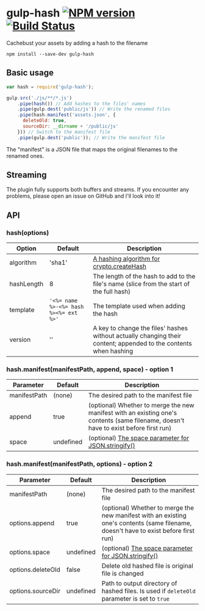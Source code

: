 # gulp-hash [![NPM version][npm-image]][npm-url] [![Build Status][travis-image]][travis-url]
Cachebust your assets by adding a hash to the filename

`npm install --save-dev gulp-hash`

## Basic usage

```javascript
var hash = require('gulp-hash');

gulp.src('./js/**/*.js')
	.pipe(hash()) // Add hashes to the files' names
	.pipe(gulp.dest('public/js')) // Write the renamed files
	.pipe(hash.manifest('assets.json', {
	  deleteOld: true,
	  sourceDir: __dirname + '/public/js'
	})) // Switch to the manifest file
	.pipe(gulp.dest('public')); // Write the manifest file
```

The "manifest" is a JSON file that maps the original filenames to the renamed ones.

## Streaming
The plugin fully supports both buffers and streams. If you encounter any problems, please open an issue on GitHub and I'll look into it!

## API
### hash(options)

| Option | Default | Description |
| ------ | ------- | ----------- |
| algorithm | 'sha1' | [A hashing algorithm for crypto.createHash](https://nodejs.org/api/crypto.html#crypto_crypto_createhash_algorithm) |
| hashLength | 8 | The length of the hash to add to the file's name (slice from the start of the full hash) |
| template | `'<%= name %>-<%= hash %><%= ext %>'` | The template used when adding the hash |
| version | '' | A key to change the files' hashes without actually changing their content; appended to the contents when hashing |

### hash.manifest(manifestPath, append, space) - option 1

| Parameter | Default | Description |
| --------- | ------- | ----------- |
| manifestPath | (none) | The desired path to the manifest file |
| append | true | (optional) Whether to merge the new manifest with an existing one's contents (same filename, doesn't have to exist before first run) |
| space | undefined | (optional) [The space parameter for JSON.stringify()](https://developer.mozilla.org/en-US/docs/Web/JavaScript/Reference/Global_Objects/JSON/stringify)|

[npm-url]: https://www.npmjs.org/package/gulp-hash
[npm-image]: https://badge.fury.io/js/gulp-hash.svg

[travis-url]: https://travis-ci.org/Dragory/gulp-hash
[travis-image]: https://api.travis-ci.org/Dragory/gulp-hash.svg

### hash.manifest(manifestPath, options) - option 2

| Parameter | Default | Description |
| --------- | ------- | ----------- |
| manifestPath | (none) | The desired path to the manifest file |
| options.append | true | (optional) Whether to merge the new manifest with an existing one's contents (same filename, doesn't have to exist before first run) |
| options.space | undefined | (optional) [The space parameter for JSON.stringify()](https://developer.mozilla.org/en-US/docs/Web/JavaScript/Reference/Global_Objects/JSON/stringify)|
| options.deleteOld | false | Delete old hashed file is original file is changed |
| options.sourceDir | undefined | Path to output directory of hashed files. Is used if ```deleteOld``` parameter is set to ```true```

[npm-url]: https://www.npmjs.org/package/gulp-hash
[npm-image]: https://badge.fury.io/js/gulp-hash.svg

[travis-url]: https://travis-ci.org/Dragory/gulp-hash
[travis-image]: https://api.travis-ci.org/Dragory/gulp-hash.svg